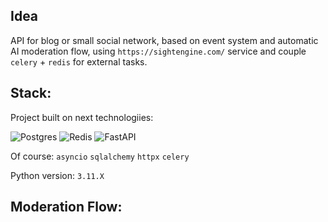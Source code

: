 ## Idea

API for blog or small social network, based on event system and automatic AI moderation flow, using `https://sightengine.com/` 
service and couple `celery` + `redis` for external tasks.

## Stack:

Project built on next technologiies:

![Postgres](https://img.shields.io/badge/postgres-%23316192.svg?style=for-the-badge&logo=postgresql&logoColor=white)
![Redis](https://img.shields.io/badge/redis-%23DD0031.svg?style=for-the-badge&logo=redis&logoColor=white)
![FastAPI](https://img.shields.io/badge/FastAPI-005571?style=for-the-badge&logo=fastapi)

Of course: `asyncio` `sqlalchemy` `httpx` `celery` 

Python version: `3.11.X`

## Moderation Flow:

